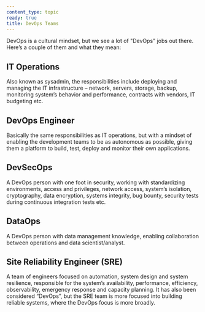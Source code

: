 ```yaml
---
content_type: topic
ready: true
title: DevOps Teams
---
```


DevOps is a cultural mindset, but we see a lot of "DevOps" jobs out there. Here’s a couple of them and what they mean:

## IT Operations
Also known as sysadmin, the responsibilities include deploying and managing the IT infrastructure – network, servers, storage, backup, monitoring system’s behavior and performance, contracts with vendors, IT budgeting etc.

## DevOps Engineer
Basically the same responsibilities as IT operations, but with a mindset of enabling the development teams to be as autonomous as possible, giving them a platform to build, test, deploy and monitor their own applications. 

## DevSecOps
A DevOps person with one foot in security, working with standardizing environments, access and privileges, network access, system’s isolation, cryptography, data encryption, systems integrity, bug bounty, security tests during continuous integration tests etc.

## DataOps
A DevOps person with data management knowledge, enabling collaboration between operations and data scientist/analyst.

## Site Reliability Engineer (SRE)
A team of engineers focused on automation, system design and system resilience, responsible for the system’s availability, performance, efficiency, observability, emergency response and capacity planning. It has also been considered “DevOps”, but the SRE team is more focused into building reliable systems, where the DevOps focus is more broadly.